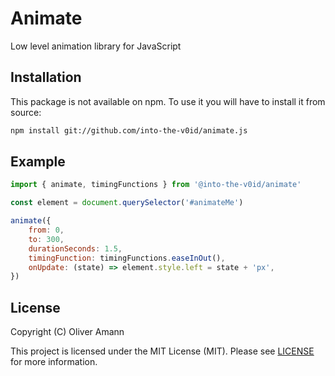 # Animate

Low level animation library for JavaScript

## Installation

This package is not available on npm. To use it you will have to install it from source:

```bash
npm install git://github.com/into-the-v0id/animate.js
```

## Example

```js
import { animate, timingFunctions } from '@into-the-v0id/animate'

const element = document.querySelector('#animateMe')

animate({
    from: 0,
    to: 300,
    durationSeconds: 1.5,
    timingFunction: timingFunctions.easeInOut(),
    onUpdate: (state) => element.style.left = state + 'px',
})
```

## License

Copyright (C) Oliver Amann

This project is licensed under the MIT License (MIT). Please see [LICENSE](./LICENSE) for more information.
